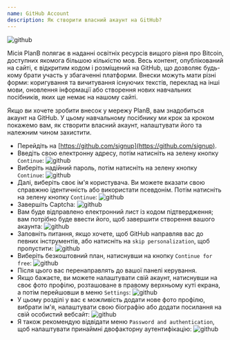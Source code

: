 ```yaml
---
name: GitHub Account
description: Як створити власний акаунт на GitHub?
---
```

![github](assets/cover.webp)

Місія PlanB полягає в наданні освітніх ресурсів вищого рівня про Bitcoin, доступних якомога більшою кількістю мов. Весь контент, опублікований на сайті, є відкритим кодом і розміщений на GitHub, що дозволяє будь-кому брати участь у збагаченні платформи. Внески можуть мати різні форми: коригування та вичитування існуючих текстів, переклад на інші мови, оновлення інформації або створення нових навчальних посібників, яких ще немає на нашому сайті.

Якщо ви хочете зробити внесок у мережу PlanB, вам знадобиться акаунт на GitHub. У цьому навчальному посібнику ми крок за кроком покажемо вам, як створити власний акаунт, налаштувати його та належним чином захистити.

- Перейдіть на [https://github.com/signup](https://github.com/signup). 
- Введіть свою електронну адресу, потім натисніть на зелену кнопку `Continue`:
![github](assets/1.webp)
- Виберіть надійний пароль, потім натисніть на зелену кнопку `Continue`:
![github](assets/2.webp)
- Далі, виберіть своє ім'я користувача. Ви можете вказати свою справжню ідентичність або використати псевдонім. Потім натисніть на зелену кнопку `Continue`:
![github](assets/3.webp)
- Завершіть Captcha:
![github](assets/4.webp)
- Вам буде відправлено електронний лист із кодом підтвердження; вам потрібно буде ввести його, щоб завершити створення вашого акаунта:
![github](assets/5.webp)
- Заповніть питання, якщо хочете, щоб GitHub направляв вас до певних інструментів, або натисніть на `skip personalization`, щоб пропустити:
![github](assets/6.webp)
- Виберіть безкоштовний план, натиснувши на кнопку `Continue for free`:
![github](assets/7.webp)
- Після цього вас перенаправлять до вашої панелі керування. 
- Якщо бажаєте, ви можете налаштувати свій акаунт, натиснувши на своє фото профілю, розташоване в правому верхньому куті екрана, а потім перейшовши в меню `Settings`:
![github](assets/8.webp)
- У цьому розділі у вас є можливість додати нове фото профілю, вибрати ім'я, налаштувати свою біографію або додати посилання на свій особистий вебсайт:
![github](assets/9.webp)
- Я також рекомендую відвідати меню `Password and authentication`, щоб налаштувати принаймні двофакторну аутентифікацію:
![github](assets/10.webp)